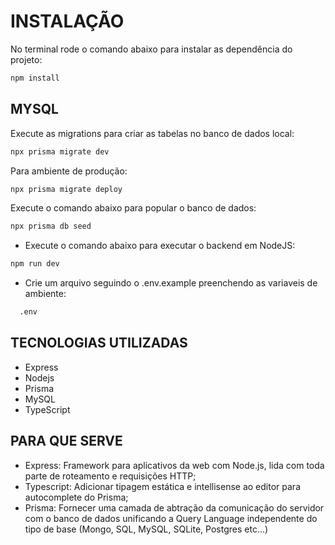 # INSTALAÇÃO

No terminal rode o comando abaixo para instalar as dependência do projeto: 
```bash
npm install
```

## MYSQL
Execute as migrations para criar as tabelas no banco de dados local:
```bash
npx prisma migrate dev
```
Para ambiente de produção:

```bash
npx prisma migrate deploy
```
Execute o comando abaixo para popular o banco de dados:
```bash
npx prisma db seed
```

- Execute o comando abaixo para executar o backend em NodeJS:
```bash
npm run dev
```
- Crie um arquivo seguindo o .env.example preenchendo as variaveis de ambiente:
```bash
  .env
```

## TECNOLOGIAS UTILIZADAS

* Express
* Nodejs
* Prisma
* MySQL
* TypeScript

## PARA QUE SERVE

* Express: Framework para aplicativos da web com Node.js, lida com toda parte de roteamento e requisições HTTP;
* Typescript: Adicionar tipagem estática e intellisense ao editor para autocomplete do Prisma;
* Prisma: Fornecer uma camada de abtração da comunicação do servidor com o banco de dados unificando a Query Language independente do tipo de base (Mongo, SQL, MySQL, SQLite, Postgres etc...) 


